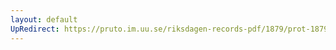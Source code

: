 ```yaml
---
layout: default
UpRedirect: https://pruto.im.uu.se/riksdagen-records-pdf/1879/prot-1879--fk--026/prot-1879--fk--026_000.pdf
---
```

